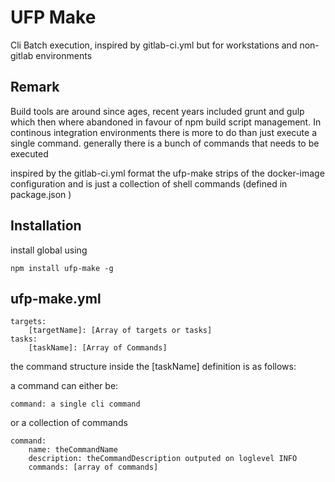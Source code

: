 # UFP Make

Cli Batch execution, inspired by gitlab-ci.yml but for workstations and non-gitlab environments

## Remark

Build tools are around since ages, recent years included grunt and gulp which then where abandoned
in favour of npm build script management. In continous integration environments there is more to
do than just execute a single command. generally there is a bunch of commands that needs to be executed

inspired by the gitlab-ci.yml format the ufp-make strips of the docker-image configuration and is just
a collection of shell commands (defined in package.json )


## Installation

install global using

    npm install ufp-make -g

## ufp-make.yml

    targets:
        [targetName]: [Array of targets or tasks]
    tasks:
        [taskName]: [Array of Commands]

the command structure inside the [taskName] definition is as follows:

a command can either be:

    command: a single cli command

or a collection of commands

    command:
        name: theCommandName
        description: theCommandDescription outputed on loglevel INFO
        commands: [array of commands]
